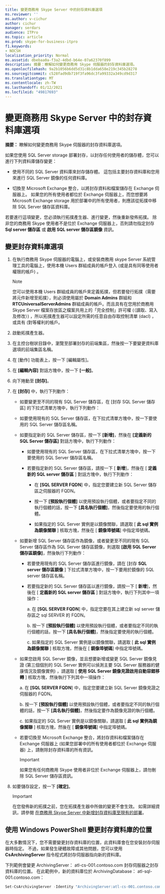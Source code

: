 ```yaml
---
title: 變更商務用 Skype Server 中的封存資料庫選項
ms.reviewer: ''
ms.author: v-cichur
author: cichur
manager: serdars
audience: ITPro
ms.topic: article
ms.prod: skype-for-business-itpro
f1.keywords:
- NOCSH
localization_priority: Normal
ms.assetid: dbebaa0a-f3a2-4dbd-b64e-07a62370f899
description: 摘要：瞭解如何變更商務用 Skype 伺服器的封存資料庫選項。
ms.openlocfilehash: 9a2b1056b6dd5d31c8b1dda658e219c345b28278
ms.sourcegitcommit: c528fad9db719f3fa96dc3fa99332a349cd9d317
ms.translationtype: MT
ms.contentlocale: zh-TW
ms.lasthandoff: 01/12/2021
ms.locfileid: "49817693"
---
```

# <a name="change-archiving-database-options-in-skype-for-business-server"></a>變更商務用 Skype Server 中的封存資料庫選項

**摘要：** 瞭解如何變更商務用 Skype 伺服器的封存資料庫選項。
  
如果您使用 SQL Server storage 部署封存，以封存任何使用者的儲存體，您可以進行下列資料庫儲存變更：
  
- 使用不同的 SQL Server 資料庫來封存儲存體。 這包括主要封存資料庫和您用來進行 SQL Server 鏡像的任何資料庫。
    
- 切換至 Microsoft Exchange 整合，以將封存資料和檔案儲存在 Exchange 伺服器上。 如果您的所有使用者都位於 Exchange 伺服器上，而您想要將 Microsoft Exchange storage 用於部署中的所有使用者，則應該從拓撲中移除 SQL Server 儲存區資料庫。 
    
若要進行這項變更，您必須執行拓撲產生器、進行變更，然後重新發佈拓撲。 除非您的商務用 Skype 使用者不是位於 Exchange 伺服器上，否則請勿指定封存 **Sql server 儲存區** 或 **啟用 SQL server 儲存區鏡像** 資訊。
  
## <a name="change-archiving-database-options"></a>變更封存資料庫選項

1. 在執行商務用 Skype 伺服器的電腦上，或安裝商務用 skype Server 系統管理工具的電腦上，使用本機 Users 群組成員的帳戶登入 (或是具有同等使用者權限的帳戶) 。
    
    > [!NOTE]
    > 您可以使用本機 Users 群組成員的帳戶來定義拓撲，但若要發行拓撲（需要將元件新增至拓撲），則必須使用屬於 **Domain Admins** 群組和 **RTCUniversalServerAdmins** 群組成員的帳戶。而且具有在您用於商務用 Skype Server 檔案存放區之檔案共用上的「完全控制」許可權 (（讀取、寫入及修改）) ，所以拓撲產生器可以設定所需的任意自由存取控制清單 (dacl) ，或具有 (對等權利的帳戶。
  
2. 啟動拓撲產生器。
    
3. 在主控台樹狀目錄中，瀏覽至部署封存的前端集區，然後按一下要變更資料庫選項的前端集區名稱。
    
4. 在 [動作] 功能表上，按一下 [編輯屬性]。 
    
5. 在 **[編輯內容]** 對話方塊中，按一下 **[一般]**。
    
6. 向下捲動至 **[封存]**。
    
7. 在 **[封存]** 中，執行下列動作：
    
   - 如要變更至不同的現有 SQL Server 儲存區，在 [封存 SQL Server 儲存區] 的下拉式清單方塊中，執行下列動作：
    
   - 如要使用現有的 SQL Server 儲存區，在下拉式清單方塊中，按一下要使用的 SQL Server 儲存區名稱。
    
   - 如要指定新的 SQL Server 儲存區，按一下 **[新增]**，然後在 **[定義新的 SQL Server 儲存區]** 對話方塊中，執行下列動作：
    
     - 如要使用現有的 SQL Server 儲存區，在下拉式清單方塊中，按一下要使用的 SQL Server 儲存區名稱。
    
     - 若要指定新的 SQL Server 儲存區，請按一下 [ **新增**]，然後在 [ **定義新的 SQL server 儲存區** ] 對話方塊中，執行下列動作：
    
       - 在 **[SQL SERVER FQDN**] 中，指定您要建立新 SQL Server 儲存區之伺服器的 FQDN。
    
       - 按一下 **[預設執行個體]** 以使用預設執行個體，或者要指定不同的執行個體的話，按一下 **[具名執行個體]**，然後指定要使用的執行個體。
    
       - 如果指定的 SQL Server 實例是以鏡像關聯，請選取 [ **此 sql 實例為鏡像關聯** ] 核取方塊，然後在 [ **鏡像埠號碼**] 中指定埠號碼。
    
   - 如要新增 SQL Server 儲存區作為鏡像，或者變更至不同的現有 SQL Server 儲存區作為 SQL Server 儲存區鏡像，則選取 **[啟用 SQL Server 儲存區鏡像]**，然後執行下列動作：
    
     - 若要使用現有的 SQL Server 儲存區進行鏡像，請在 [封存 **SQL server 儲存區鏡像** ] 下拉式清單方塊中，按一下要用於鏡像的 SQL server 儲存區名稱。
    
     - 若要指定新的 SQL Server 儲存區以進行鏡像，請按一下 [ **新增**]，然後在 [ **定義新的 SQL server 儲存區** ] 對話方塊中，執行下列其中一項操作：
    
       a. 在 **[SQL SERVER FQDN**] 中，指定您要在其上建立新 sql server 儲存區之 sql SERVER 的 FQDN。
    
       b. 按一下 **[預設執行個體]** 以使用預設執行個體，或者要指定不同的執行個體的話，按一下 **[具名執行個體]**，然後指定要使用的執行個體。
    
       c. 如果指定的 SQL Server 實例是以鏡像關聯，請選取 [ **此 sql 實例為鏡像關聯** ] 核取方塊，然後在 [ **鏡像埠號碼**] 中指定埠號碼。
    
   - 如果您啟用 SQL Server 鏡像，並且想要新增或變更 SQL Server 鏡像見證 (第三個個別的 SQL Server 實例可以偵測主要 SQL Server 服務器的健康情況及鏡像實例) ，請選取 [ **使用 SQL Server 鏡像見證啟用自動容錯移轉** ] 核取方塊，然後執行下列其中一項操作：
    
      a. 在 **[SQL SERVER FQDN**] 中，指定您要建立新 SQL Server 鏡像見證之伺服器的 FQDN。
    
      b. 按一下 **[預設執行個體]** 以使用預設執行個體，或者要指定不同的執行個體的話，按一下 **[具名執行個體]**，然後指定要作為鏡像見證的執行個體。
    
      c. 如果指定的 SQL Server 實例是以鏡像關聯，請選取 [ **此 sql 實例為鏡像關聯** ] 核取方塊，然後在 [ **鏡像埠號碼**] 中指定埠號碼。
    
   - 若要切換至 Microsoft Exchange 整合，將封存資料和檔案儲存在 Exchange 伺服器上 (如果您部署中的所有使用者都位於 Exchange 伺服器) 上，請刪除封存資料庫的所有資訊。
    
     > [!IMPORTANT]
     > 如果您有任何商務用 Skype 使用者非位於 Exchange 伺服器上，請勿刪除 SQL Server 儲存區資訊。 
  
8. 如要儲存設定，按一下 **[確定]**。
    
    > [!IMPORTANT]
    > 在您發佈新的拓撲之前，您在拓撲產生器中所做的變更不會生效。 如需詳細資訊，請參閱 [在商務用 Skype Server 中新增封存資料庫至現有的部署](../../deploy/deploy-archiving/add-archiving-databases.md)。 
  
## <a name="change-the-location-of-the-archiving-database-by-using-windows-powershell"></a>使用 Windows PowerShell 變更封存資料庫的位置

在大多數情況下，您不需要變更封存資料庫的位置，此資料庫會在您安裝封存伺服器時指定。 不過，如果發生硬體故障或其他問題，您可以使用 **CsArchivingServer** 指令程式將封存伺服器指向新的資料庫。
  
下列範例會變更 ArchivingServer： atl-cs-001.contoso.com 封存伺服器之封存資料庫的位置。 在此範例中，新的資料庫位於 ArchivingDatabase： atl-sql-001.contoso.com：
  
```PowerShell
Set-CsArchivingServer -Identity "ArchivingServer:atl-cs-001.contoso.com" -ArchivingDatabase "ArchivingDatabase:atl-sql-001.contoso.com"
```


